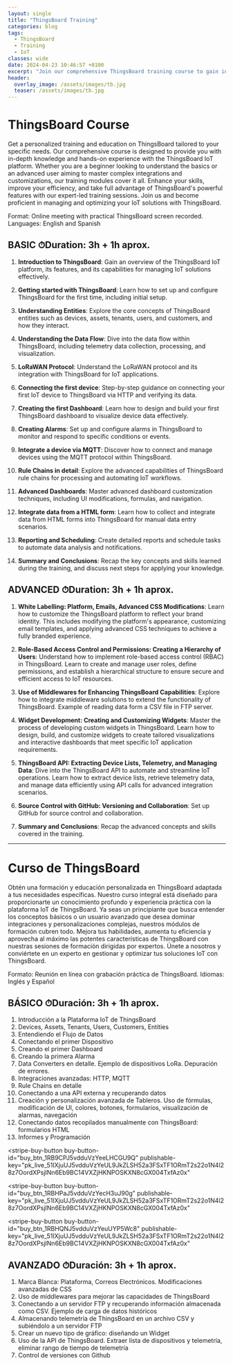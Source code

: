 ```yaml
---
layout: single
title: "ThingsBoard Training"
categories: blog
tags:
  - ThingsBoard
  - Training
  - IoT
classes: wide
date: 2024-04-23 10:46:57 +0100
excerpt: "Join our comprehensive ThingsBoard training course to gain in-depth knowledge and hands-on experience with the IoT platform. Whether you're a beginner or an advanced user, our expert-led sessions will enhance your skills and efficiency in managing and optimizing IoT solutions."
header:
  overlay_image: /assets/images/tb.jpg
  teaser: /assets/images/tb.jpg
---
```


# ThingsBoard Course

Get a personalized training and education on ThingsBoard tailored to your specific needs. Our comprehensive course is designed to provide you with in-depth knowledge and hands-on experience with the ThingsBoard IoT platform. Whether you are a beginner looking to understand the basics or an advanced user aiming to master complex integrations and customizations, our training modules cover it all. Enhance your skills, improve your efficiency, and take full advantage of ThingsBoard's powerful features with our expert-led training sessions. Join us and become proficient in managing and optimizing your IoT solutions with ThingsBoard.

Format: Online meeting with practical ThingsBoard screen recorded.
Languages: English and Spanish

## BASIC ⏱Duration: 3h + 1h aprox.

1. **Introduction to ThingsBoard**: Gain an overview of the ThingsBoard IoT platform, its features, and its capabilities for managing IoT solutions effectively.

2. **Getting started with ThingsBoard**: Learn how to set up and configure ThingsBoard for the first time, including initial setup.

3. **Understanding Entities**: Explore the core concepts of ThingsBoard entities such as devices, assets, tenants, users, and customers, and how they interact.

4. **Understanding the Data Flow**: Dive into the data flow within ThingsBoard, including telemetry data collection, processing, and visualization.

5. **LoRaWAN Protocol**: Understand the LoRaWAN protocol and its integration with ThingsBoard for IoT applications.

6. **Connecting the first device**: Step-by-step guidance on connecting your first IoT device to ThingsBoard via HTTP and verifying its data.

7. **Creating the first Dashboard**: Learn how to design and build your first ThingsBoard dashboard to visualize device data effectively.

8. **Creating Alarms**: Set up and configure alarms in ThingsBoard to monitor and respond to specific conditions or events.

9. **Integrate a device via MQTT**: Discover how to connect and manage devices using the MQTT protocol within ThingsBoard.

10. **Rule Chains in detail**: Explore the advanced capabilities of ThingsBoard rule chains for processing and automating IoT workflows.

11. **Advanced Dashboards**: Master advanced dashboard customization techniques, including UI modifications, formulas, and navigation.

12. **Integrate data from a HTML form**: Learn how to collect and integrate data from HTML forms into ThingsBoard for manual data entry scenarios.

13. **Reporting and Scheduling**: Create detailed reports and schedule tasks to automate data analysis and notifications.

14. **Summary and Conclusions**: Recap the key concepts and skills learned during the training, and discuss next steps for applying your knowledge.

## ADVANCED ⏱Duration: 3h + 1h aprox.

1. **White Labelling: Platform, Emails, Advanced CSS Modifications**: Learn how to customize the ThingsBoard platform to reflect your brand identity. This includes modifying the platform's appearance, customizing email templates, and applying advanced CSS techniques to achieve a fully branded experience.

2. **Role-Based Access Control and Permissions: Creating a Hierarchy of Users**: Understand how to implement role-based access control (RBAC) in ThingsBoard. Learn to create and manage user roles, define permissions, and establish a hierarchical structure to ensure secure and efficient access to IoT resources.

3. **Use of Middlewares for Enhancing ThingsBoard Capabilities**: Explore how to integrate middleware solutions to extend the functionality of ThingsBoard. Example of reading data form a CSV file in FTP server.

4. **Widget Development: Creating and Customizing Widgets**: Master the process of developing custom widgets in ThingsBoard. Learn how to design, build, and customize widgets to create tailored visualizations and interactive dashboards that meet specific IoT application requirements.

5. **ThingsBoard API: Extracting Device Lists, Telemetry, and Managing Data**: Dive into the ThingsBoard API to automate and streamline IoT operations. Learn how to extract device lists, retrieve telemetry data, and manage data efficiently using API calls for advanced integration scenarios.

6. **Source Control with GitHub: Versioning and Collaboration**: Set up GitHub for source control and collaboration.

7. **Summary and Conclusions**: Recap the advanced concepts and skills covered in the training.

<script async src="https://js.stripe.com/v3/pricing-table.js"></script>

<stripe-pricing-table pricing-table-id="prctbl_1RB9sfJ5vdduVzYeu09DRHuT"
publishable-key="pk_live_51IXjuUJ5vdduVzYeUL9JkZLSH52a3FSxTF1ORmT2s22o1N4l28z7OordXPsjINn6Eb9BC14VXZjHKNPOSKXN8cGX004TxfAz0x">
</stripe-pricing-table>

---

# Curso de ThingsBoard

Obtén una formación y educación personalizada en ThingsBoard adaptada a tus necesidades específicas. Nuestro curso integral está diseñado para proporcionarte un conocimiento profundo y experiencia práctica con la plataforma IoT de ThingsBoard. Ya seas un principiante que busca entender los conceptos básicos o un usuario avanzado que desea dominar integraciones y personalizaciones complejas, nuestros módulos de formación cubren todo. Mejora tus habilidades, aumenta tu eficiencia y aprovecha al máximo las potentes características de ThingsBoard con nuestras sesiones de formación dirigidas por expertos. Únete a nosotros y conviértete en un experto en gestionar y optimizar tus soluciones IoT con ThingsBoard.

Formato: Reunión en línea con grabación práctica de ThingsBoard.
Idiomas: Inglés y Español

## BÁSICO ⏱Duración: 3h + 1h aprox.

1. Introducción a la Plataforma IoT de ThingsBoard
2. Devices, Assets, Tenants, Users, Customers, Entities
3. Entendiendo el Flujo de Datos
4. Conectando el primer Dispositivo
5. Creando el primer Dashboard
6. Creando la primera Alarma
7. Data Converters en detalle. Ejemplo de dispositivos LoRa. Depuración de errores.
8. Integraciones avanzadas: HTTP, MQTT
9. Rule Chains en detalle
10. Conectando a una API externa y recuperando datos
11. Creación y personalización avanzada de Tableros. Uso de fórmulas, modificación de UI, colores,
    botones, formularios, visualización de alarmas, navegación
12. Conectando datos recopilados manualmente con ThingsBoard: formularios HTML
13. Informes y Programación

<script async
  src="https://js.stripe.com/v3/buy-button.js">
</script>

<stripe-buy-button
buy-button-id="buy_btn_1RB9CPJ5vdduVzYeeLHCGU9Q"
publishable-key="pk_live_51IXjuUJ5vdduVzYeUL9JkZLSH52a3FSxTF1ORmT2s22o1N4l28z7OordXPsjINn6Eb9BC14VXZjHKNPOSKXN8cGX004TxfAz0x"

> </stripe-buy-button>

<stripe-buy-button
buy-button-id="buy_btn_1RBHPaJ5vdduVzYecH3uJ90g"
publishable-key="pk_live_51IXjuUJ5vdduVzYeUL9JkZLSH52a3FSxTF1ORmT2s22o1N4l28z7OordXPsjINn6Eb9BC14VXZjHKNPOSKXN8cGX004TxfAz0x"

> </stripe-buy-button>

<stripe-buy-button
buy-button-id="buy_btn_1RBHQNJ5vdduVzYeuUYP5Wc8"
publishable-key="pk_live_51IXjuUJ5vdduVzYeUL9JkZLSH52a3FSxTF1ORmT2s22o1N4l28z7OordXPsjINn6Eb9BC14VXZjHKNPOSKXN8cGX004TxfAz0x"

> </stripe-buy-button>

## AVANZADO ⏱Duración: 3h + 1h aprox.

1. Marca Blanca: Plataforma, Correos Electrónicos. Modificaciones avanzadas de CSS
2. Uso de middlewares para mejorar las capacidades de ThingsBoard
3. Conectando a un servidor FTP y recuperando información almacenada como CSV. Ejemplo de
   carga de datos históricos
4. Almacenando telemetría de ThingsBoard en un archivo CSV y subiéndolo a un servidor FTP
5. Crear un nuevo tipo de gráfico: diseñando un Widget
6. Uso de la API de ThingsBoard. Extraer lista de dispositivos y telemetría, eliminar rango de tiempo de telemetría
7. Control de versiones con Github
